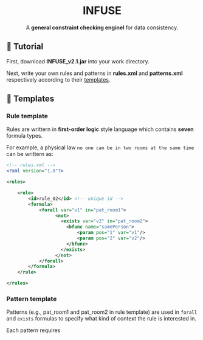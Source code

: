 <h1 align="center">
  INFUSE
</h1>

<p align="center">A <b>general constraint checking enginel</b> for data consistency.</p>

## 🚩 Tutorial

First, download **INFUSE_v2.1.jar** into your work directory.

Next, write your own rules and patterns in **rules.xml** and **patterns.xml** respectively according to their [templates](#templates).



## :page_facing_up: <span id="templates">Templates</span>

### Rule template

Rules are writtern in **first-order logic** style language which contains **seven** formula types. 

For example, a physical law  `no one can be in two rooms at the same time` can be writtern as:

```XML
<!-- rules.xml -->
<?xml version="1.0"?>

<rules>

    <rule>
        <id>rule_02</id> <!-- unique id -->
        <formula>
            <forall var="v1" in="pat_room1">
                  <not>
                    <exists var="v2" in="pat_room2">
                      <bfunc name="samePerson">
                          <param pos="1" var="v1"/>
                          <param pos="2" var="v2"/>
                      </bfunc>
                    </exists>
                  </not>
            </forall>
        </formula>
    </rule>

</rules>
```

### Pattern template

Patterns (e.g., pat_room1 and pat_room2 in rule template) are used in `forall` and `exists` formulas to specify what kind of context the rule is interested in.

Each pattern requires 
